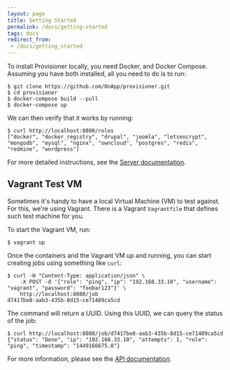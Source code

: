 ```yaml
---
layout: page
title: Getting Started
permalink: /docs/getting-started
tags: docs
redirect_from:
 - /docs/getting_started
---
```


To install Provisioner locally, you need Docker, and Docker Compose. Assuming you have both installed, all you need to do is to run:

```
$ git clone https://github.com/OnApp/provisioner.git
$ cd provisioner
$ docker-compose build --pull
$ docker-compose up
```

We can then verify that it works by running:

```
$ curl http://localhost:8080/roles
["docker", "docker_registry", "drupal", "joomla", "letsencrypt", "mongodb", "mysql", "nginx", "owncloud", "postgres", "redis", "redmine", "wordpress"]
```

For more detailed instructions, see the [Server documentation](/docs/server).

## Vagrant Test VM

Sometimes it's handy to have a local Virtual Machine (VM) to test against. For this, we're using Vagrant. There is a Vagrant `Vagrantfile` that defines such test machine for you.

To start the Vagrant VM, run:

```
$ vagrant up
```

Once the containers and the Vagrant VM up and running, you can start creating jobs using something like `curl`:

```
$ curl -H "Content-Type: application/json" \
    -X POST -d '{"role": "ping", "ip": "192.168.33.10", "username": "vagrant", "password": "foobar123"}' \
    http://localhost:8080/job
d7417be8-aab3-435b-8d15-ce71489ca5cd
```

The command will return a UUID. Using this UUID, we can query the status of the job:

```
$ curl http://localhost:8080/job/d7417be8-aab3-435b-8d15-ce71489ca5cd
{"status": "Done", "ip": "192.168.33.10", "attempts": 1, "role": "ping", "timestamp": "1449166675.0"}
```

For more information, please see the [API documentation](/docs/api).
